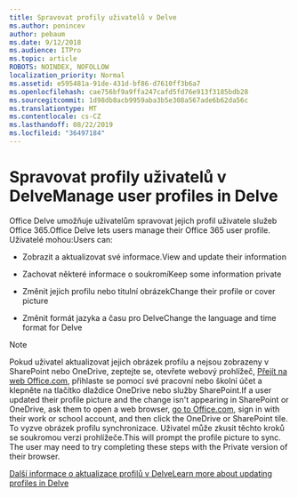 ```yaml
---
title: Spravovat profily uživatelů v Delve
ms.author: ponincev
author: pebaum
ms.date: 9/12/2018
ms.audience: ITPro
ms.topic: article
ROBOTS: NOINDEX, NOFOLLOW
localization_priority: Normal
ms.assetid: e595481a-91de-431d-bf86-d7610ff3b6a7
ms.openlocfilehash: cae756bf9a9ffa247cafd5fd76e913f3185bdb28
ms.sourcegitcommit: 1d98db8acb9959aba3b5e308a567ade6b62da56c
ms.translationtype: MT
ms.contentlocale: cs-CZ
ms.lasthandoff: 08/22/2019
ms.locfileid: "36497184"
---
```

# <a name="manage-user-profiles-in-delve"></a><span data-ttu-id="7e6af-102">Spravovat profily uživatelů v Delve</span><span class="sxs-lookup"><span data-stu-id="7e6af-102">Manage user profiles in Delve</span></span>

<span data-ttu-id="7e6af-103">Office Delve umožňuje uživatelům spravovat jejich profil uživatele služeb Office 365.</span><span class="sxs-lookup"><span data-stu-id="7e6af-103">Office Delve lets users manage their Office 365 user profile.</span></span> <span data-ttu-id="7e6af-104">Uživatelé mohou:</span><span class="sxs-lookup"><span data-stu-id="7e6af-104">Users can:</span></span>
  
- <span data-ttu-id="7e6af-105">Zobrazit a aktualizovat své informace.</span><span class="sxs-lookup"><span data-stu-id="7e6af-105">View and update their information</span></span>
    
- <span data-ttu-id="7e6af-106">Zachovat některé informace o soukromí</span><span class="sxs-lookup"><span data-stu-id="7e6af-106">Keep some information private</span></span>
    
- <span data-ttu-id="7e6af-107">Změnit jejich profilu nebo titulní obrázek</span><span class="sxs-lookup"><span data-stu-id="7e6af-107">Change their profile or cover picture</span></span>
    
- <span data-ttu-id="7e6af-108">Změnit formát jazyka a času pro Delve</span><span class="sxs-lookup"><span data-stu-id="7e6af-108">Change the language and time format for Delve</span></span>
    
> [!NOTE]
> <span data-ttu-id="7e6af-109">Pokud uživatel aktualizovat jejich obrázek profilu a nejsou zobrazeny v SharePoint nebo OneDrive, zeptejte se, otevřete webový prohlížeč, [Přejít na web Office.com](https://www.office.com), přihlaste se pomocí své pracovní nebo školní účet a klepněte na tlačítko dlaždice OneDrive nebo služby SharePoint.</span><span class="sxs-lookup"><span data-stu-id="7e6af-109">If a user updated their profile picture and the change isn't appearing in SharePoint or OneDrive, ask them to open a web browser, [go to Office.com](https://www.office.com), sign in with their work or school account, and then click the OneDrive or SharePoint tile.</span></span> <span data-ttu-id="7e6af-110">To vyzve obrázek profilu synchronizace. Uživatel může zkusit těchto kroků se soukromou verzi prohlížeče.</span><span class="sxs-lookup"><span data-stu-id="7e6af-110">This will prompt the profile picture to sync. The user may need to try completing these steps with the Private version of their browser.</span></span> 
  
[<span data-ttu-id="7e6af-111">Další informace o aktualizace profilů v Delve</span><span class="sxs-lookup"><span data-stu-id="7e6af-111">Learn more about updating profiles in Delve</span></span>](https://go.microsoft.com/fwlink/?linkid=735070)
  

